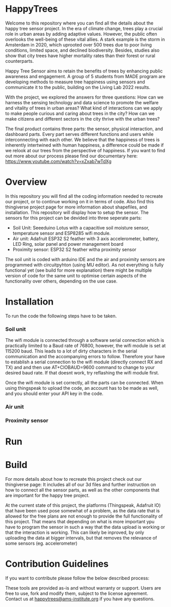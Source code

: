 # HappyTrees
Welcome to this repository where you can find all the details about the happy tree sensor project. In the era of climate change, trees play a crucial role in urban areas by adding adaptive values. However, the public often overlooks the well-being of these vital allies. A stark example is the storm in Amsterdam in 2020, which uprooted over 500 trees due to poor living conditions, limited space, and declined biodiversity. Besides, studies also show that city trees have higher mortality rates than their forest or rural counterparts.

Happy Tree Sensor aims to retain the benefits of trees by enhancing public awareness and engagement. A group of 5 students from MADE program are developing methods to measure tree happiness using sensors and communicate it to the public, building on the Living Lab 2022 results.

With the project, we explored the answers for three questions: How can we harness the sensing technology and data science to promote the welfare and vitality of trees in urban areas? What kind of interactions can we apply to make people curious and caring about trees in the city? How can we make citizens and different sectors in the city thrive with the urban trees?

The final product contains three parts: the sensor, physical interaction, and dashboard parts. Every part serves different functions and users while interconnecting with each other. We believe that the happiness of trees is inherently intertwined with human happiness, a difference could be made if we relook at our trees from the perspective of happiness. If you want to find out more about our process please find our documentary here: https://www.youtube.com/watch?v=xZxab7wTdXg 

# Overview
In this repository you will find all the coding information needed to recreate our project, or to continue working on it in terms of code. Also find this thingiverse project page for more information about shapefiles, and installation. This repository will display how to setup the sensor. The sensors for this project can be devided into three seperate parts: 

  - Soil Unit: Seeeduino Lotus with a capacitive soil moisture sensor, temperature sensor and ESP8285 wifi module. 
  - Air unit: Adafruit ESP32 S2 feather with 3 axis accelerometer, battery, LED Ring, solar panel and power management board 
  - Proximity sensor: ESP32 S2 feather witha proximity sensor

The soil unit is coded with arduino IDE and the air and proximity sensors are programmed with circuitpyhton (using MU editor). As not everything is fully functional yet (see build for more explanation) there might be multiple version of code for the same unit to optimise certain aspects of the functionality over others, depending on the use case. 

# Installation
To run the code the following steps have to be taken. 
### Soil unit
The wifi module is connected through a software serial connection which is practically limited to a Baud rate of 76800, however, the wifi module is set at 115200 baud. This leads to a lot of dirty characters in the serial communication and the accompanying errors to follow. Therefore your have to establish a serial connection to the wifi module (directly connect RX and TX) and and then use AT+CIOBAUD=9600 command to change to your desired baud rate. If that doesnt work, try reflashing the wifi module first. 

Once the wifi module is set correctly, all the parts can be connected. When using thingspeak to upload the code, an account has to be made as well, and you should enter your API key in the code.  

### Air unit

### Proximity sensor

# Run


# Build
For more details about how to recreate this project check out our thingiverse page: 
It includes all of our 3d files and further instruction on how to connect all the sensor parts, as well as the other components that are important for the happy tree project. 

At the current state of this project, the platforms (Thingspeak, Adafruit IO) that have been used pose somewhat of a problem, as the data rate that is allowed for the free plans are not enough to provide the full functionality of this project. That means that depending on what is more important ypu have to program the sensor in such a way that the data upload is working or that the interaction is working. This can likely be inproved, by only uploading the data at bigger intervals, but that removes the relevance of some sensors (eg. accelerometer)

# Contribution Guidelines
If you want to contribute please follow the below described process:

These tools are provided as-is and without warranty or support. Users are free to use, fork and modify them, subject to the license agreement.
Contact us at happytrees@ams-institute.org if you have any questions.
